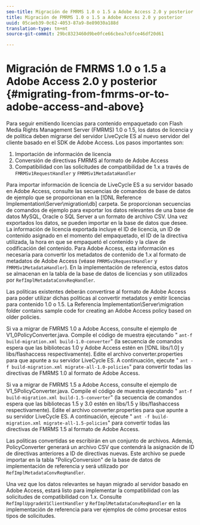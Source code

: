 ```yaml
---
seo-title: Migración de FMRMS 1.0 o 1.5 a Adobe Access 2.0 y posterior
title: Migración de FMRMS 1.0 o 1.5 a Adobe Access 2.0 y posterior
uuid: 05caeb39-0c62-4053-87a9-8e89030a188d
translation-type: tm+mt
source-git-commit: 29bc8323460d9be0fce66cbea7c6fce46df20d61

---
```



# Migración de FMRMS 1.0 o 1.5 a Adobe Access 2.0 y posterior {#migrating-from-fmrms-or-to-adobe-access-and-above}

Para seguir emitiendo licencias para contenido empaquetado con Flash Media Rights Management Server (FMRMS) 1.0 o 1.5, los datos de licencia y de política deben migrarse del servidor LiveCycle ES al nuevo servidor del cliente basado en el SDK de Adobe Access. Los pasos importantes son:

1. Importación de información de licencia
1. Conversión de directivas FMRMS al formato de Adobe Access
1. Compatibilidad con las solicitudes de compatibilidad de 1.x a través de `FMRMSv1RequestHandler` y `FMRMSv1MetadataHandler`

Para importar información de licencia de LiveCycle ES a su servidor basado en Adobe Access, consulte las secuencias de comandos de base de datos de ejemplo que se proporcionan en la [!DNL Reference Implementation\Server\migration\db] carpeta. Se proporcionan secuencias de comandos de ejemplo para exportar los datos relevantes de una base de datos MySQL, Oracle o SQL Server a un formato de archivo CSV. Una vez exportados los datos, se pueden importar en la base de datos que desee. La información de licencia exportada incluye el ID de licencia, un ID de contenido asignado en el momento del empaquetado, el ID de la directiva utilizada, la hora en que se empaquetó el contenido y la clave de codificación del contenido. Para Adobe Access, esta información es necesaria para convertir los metadatos de contenido de 1.x al formato de metadatos de Adobe Access (véase `FMRMSv1RequestHandler` y `FMRMSv1MetadataHandler`). En la implementación de referencia, estos datos se almacenan en la tabla de la base de datos de licencias y son utilizados por `RefImplMetadataConvReqHandler`.

Las políticas existentes deberán convertirse al formato de Adobe Access para poder utilizar dichas políticas al convertir metadatos y emitir licencias para contenido 1.0 o 1.5. La Referencia Implementation\Server\migration folder contains sample code for creating an Adobe Access policy based on older policies.

Si va a migrar de FMRMS 1.0 a Adobe Access, consulte el ejemplo de V1_0PolicyConverter.java. Compile el código de muestra ejecutando &quot; `ant-f build-migration.xml build-1.0-converter`&quot; (la secuencia de comandos espera que las bibliotecas 1.0 y Adobe Access estén en [!DNL libs/1.0] y libs/flashaccess respectivamente). Edite el archivo converter.properties para que apunte a su servidor LiveCycle ES. A continuación, ejecute &quot; `ant -f build-migration.xml migrate-all-1.0-policies`&quot; para convertir todas las directivas de FMRMS 1.0 al formato de Adobe Access.

Si va a migrar de FMRMS 1.5 a Adobe Access, consulte el ejemplo de V1_5PolicyConverter.java. Compile el código de muestra ejecutando &quot; `ant-f build-migration.xml build-1.5-converter`&quot; (la secuencia de comandos espera que las bibliotecas 1.5 y 3.0 estén en libs/1.5 y libs/flashaccess respectivamente). Edite el archivo converter.properties para que apunte a su servidor LiveCycle ES. A continuación, ejecute &quot; `ant -f build-migration.xml migrate-all-1.5-policies`&quot; para convertir todas las directivas de FMRMS 1.5 al formato de Adobe Access.

Las políticas convertidas se escribirán en un conjunto de archivos. Además, PolicyConverter generará un archivo CSV que contendrá la asignación de ID de directivas anteriores a ID de directivas nuevas. Este archivo se puede importar en la tabla &quot;PolicyConversion&quot; de la base de datos de implementación de referencia y será utilizado por `RefImplMetadataConvReqHandler`.

Una vez que los datos relevantes se hayan migrado al servidor basado en Adobe Access, estará listo para implementar la compatibilidad con las solicitudes de compatibilidad con 1.x. Consulte `RefImplUpgradeV1ClientHandler` y `RefImplMetadataConvReqHandler` en la implementación de referencia para ver ejemplos de cómo procesar estos tipos de solicitudes.
